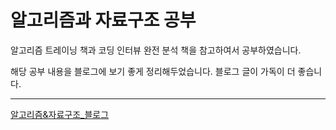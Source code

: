 # 알고리즘과 자료구조 공부

알고리즘 트레이닝 책과 코딩 인터뷰 완전 분석 책을 참고하여서 공부하였습니다.

해당 공부 내용을 블로그에 보기 좋게 정리해두었습니다. 블로그 글이 가독이 더 좋습니다.<br>
<hr>

[알고리즘&자료구조_블로그](https://sondiaa.tistory.com/category/%EC%BB%B4%ED%93%A8%ED%84%B0%EA%B3%BC%ED%95%99%28CS%29)

